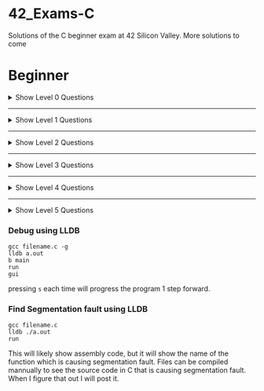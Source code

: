 # 42_Exams-C
Solutions of the C beginner exam at 42 Silicon Valley. More solutions to come

# Beginner

<details>
    <summary>Show Level 0 Questions</summary>

|Problems/Subjects                                              |Code                                                      |
|---------------------------------------------------------------|:--------------------------------------------------------:|
|[aff_a](level00/aff_a/subject.en.txt)                          |[:book:](level00/aff_a/aff_a.c)                           |
|[aff_first_param](level00/aff_first_param/subject.en.txt)      |[:book:](level00/aff_first_param/aff_first_param.c)       |
|[aff_last_param](level00/aff_last_param/subject.en.txt)        |[:book:](level00/aff_last_param/aff_last_param.c)         |
|[aff_z](level00/aff_z/subject.en.txt)                          |[:book:](level00/aff_z/aff_z.c)                           |
|[ft_countdown](level00/ft_countdown/subject.en.txt)            |[:book:](level00/ft_countdown/ft_countdown.c)             |
|[ft_print_numbers](level00/ft_print_numbers/subject.en.txt)    |[:book:](level00/ft_print_numbers/ft_print_numbers.c)     |
|[hello](level00/hello/subject.en.txt)                          |[:book:](level00/hello/hello.c)                           |
|[maff_alpha](level00/maff_alpha/subject.en.txt)                |[:book:](level00/maff_alpha/maff_alpha.c)                 |
|[maff_revalpha](level00/maff_revalpha/subject.en.txt)          |[:book:](level00/maff_revalpha/maff_revalpha.c)           |
|[only_a](level00/only_a/subject.en.txt)                        |[:book:](level00/only_a/only_a.c)                         |
|[only_z](level00/only_z/subject.en.txt)                        |[:book:](level00/only_z/only_z.c)                         |

</details>

---
<details>
    <summary>Show Level 1 Questions</summary>

|Problems/Subjects                                              | Code                                                     |
|---------------------------------------------------------------|:--------------------------------------------------------:|
|[first_word](level01/first_word/subject.en.txt)                |[:book:](level01/first_word/first_word.c)                 |
|[fizz_buzz](level01/fizzbuzz/subject.en.txt)                   |[:book:](level01/fizzbuzz/fizzbuzz.c)                     |
|[ft_putstr](level01/ft_putstr/subject.en.txt)                  |[:book:](level01/ft_putstr/ft_putstr.c)                   |
|[ft_strcpy](level01/ft_strcpy/subject.en.txt)                  |[:book:](level01/ft_strcpy/ft_strcpy.c)                   |
|[ft_strlen](level01/ft_strlen/subject.en.txt)                  |[:book:](level01/ft_strlen/ft_strlen.c)                   |
|[ft_swap](level01/ft_swap/subject.en.txt)                      |[:book:](level01/ft_swap/ft_swap.c)                       |
|[repeat_alpha](level01/repeat_alpha/subject.en.txt)            |[:book:](level01/repeat_alpha/repeat_alpha.c)             |
|[rev_print](level01/rev_print/subject.en.txt)                  |[:book:](level01/rev_print/rev_print.c)                   |
|[rot_13](level01/rot_13/subject.en.txt)                        |[:book:](level01/rot_13/rot_13.c)                         |
|[rotone](level01/rotone/subject.en.txt)                        |[:book:](level01/rotone/rotone.c)                         |
|[search_and_replace](level01/search_and_replace/subject.en.txt)|[:book:](level01/search_and_replace/search_and_replace.c) |
|[ulstr](level01/ulstr/subject.en.txt)                          |[:book:](level01/ulstr/ulstr.c)                           |
</details>

---
<details>
    <summary>Show Level 2 Questions</summary>
    
|Problems/Subjects                                              | Code                                                     |
|---------------------------------------------------------------|:--------------------------------------------------------:|
|[alpha_mirror](level02/alpha_mirror/subject.en.txt)            |[:book:](level02/alpha_mirror/alpha_mirror.c)             |
|[do_op](level02/do_op/subject.en.txt)                          |[:book:](level02/do_op/do_op.c)                           |
|[ft_atoi](level02/ft_atoi/subject.en.txt)                      |[:book:](level02/ft_atoi/ft_atoi.c)                       |
|[ft_strcmp](level02/ft_strcmp/subject.en.txt)                  |[:book:](level02/ft_strcmp/ft_strcmp.c)                   |
|[ft_strcspn](level02/ft_strcspn/subject.en.txt)                |[:book:](level02/ft_strcspn/ft_strcspn.c)                 |
|[ft_strdup](level02/ft_strdup/subject.en.txt)                  |[:book:](level02/ft_strdup/ft_strdup.c)                   |
|[ft_strpbrk](level02/ft_strpbrk/subject.en.txt)                |[:book:](level02/ft_strpbrk/ft_strpbrk.c)                 |
|[ft_strrev](level02/ft_strrev/subject.en.txt)                  |[:book:](level02/ft_strrev/ft_strrev.c)                   |
|[ft_strspn](level02/ft_strspn/subject.en.txt)                  |[:book:](level02/ft_strspn/ft_strspn.c)                   |
|[inter](level02/inter/subject.en.txt)                          |[:book:](level02/inter/inter.c)                           |
|[is_power_of_2](level02/is_power_of_2/subject.en.txt)          |[:book:](level02/is_power_of_2/is_power_of_2.c)           |
|[last_word](level02/last_word/subject.en.txt)                  |[:book:](level02/last_word/last_word.c)                   |
|[max](level02/max/subject.en.txt)                              |[:book:](level02/max/max.c)                               |
|[print_bits](level02/print_bits/subject.en.txt)                |[:book:](level02/print_bits/print_bits.c)                 |
|[reverse_bits](level02/reverse_bits/subject.en.txt)            |[:book:](level02/reverse_bits/reverse_bits.c)             |
|[snake_to_camel](level02/snake_to_camel/subject.en.txt)        |[:book:](level02/snake_to_camel/snake_to_camel.c)         |
|[swap_bits](level02/swap_bits/subject.en.txt)                  |[:book:](level02/swap_bits/swap_bits.c)                   |
|[union](level02/union/subject.en.txt)                          |[:book:](level02/union/union.c)                           |
|[wdmatch](level02/wdmatch/subject.en.txt)                      |[:book:](level02/wdmatch/wdmatch.c)                       |
</details>

---
<details>
    <summary>Show Level 3 Questions</summary>
    
|Problems/Subjects                                              | Code                                                     |
|---------------------------------------------------------------|:--------------------------------------------------------:|
|[add_prime_sum](level03/add_prime_sum/subject.en.txt)          |[:book:](level03/add_prime_sum/add_prime_sum.c)           |
|[epur_str](level03/epur_str/subject.en.txt)                    |[:book:](level03/epur_str/epur_str.c)                     |
|[expand_str](level03/expand_str/subject.en.txt)                |[:book:](level03/expand_str/expand_str.c)                 |
|[ft_atoi_base](level03/ft_atoi_base/subject.en.txt)            |[:question:](level03/ft_atoi_base/ft_atoi_base.c)         |
|[ft_list_size](level03/ft_list_size/subject.en.txt)            |[:book:](level03/ft_list_size/ft_list_size.c) [:scroll:](level03/ft_list_size/ft_list.h)|
|[ft_range](level03/ft_range/subject.en.txt)                    |[:book:](level03/ft_range/ft_range.c)                     |
|[ft_rrange](level03/ft_rrange/subject.en.txt)                  |[:book:](level03/ft_rrange/ft_rrange.c)                   |
|[hidenp](level03/hidenp/subject.en.txt)                        |[:book:](level03/hidenp/hidenp.c)                         |
|[lcm](level03/lcm/subject.en.txt)                              |[:book:](level03/lcm/lcm.c)                               |
|[paramsum](level03/paramsum/subject.en.txt)                    |[:book:](level03/paramsum/paramsum.c)                     |
|[pgcd](level03/pgcd/subject.en.txt)                            |[:book:](level03/pgcd/pgcd.c)                             |
|[print_hex](level03/print_hex/subject.en.txt)                  |[:book:](level03/print_hex/print_hex.c)                   |
|[rstr_capitalizer](level03/rstr_capitalizer/subject.en.txt)    |[:book:](level03/rstr_capitalizer/rstr_capitalizer.c)     |
|[str_capitalizer](level03/str_capitalizer/subject.en.txt)      |[:book:](level03/str_capitalizer/str_capitalizer.c)       |
|[tab_mult](level03/tab_mult/subject.en.txt)                    |[:book:](level03/tab_mult/tab_mult.c)                     |
</details>

---
<details>
    <summary>Show Level 4 Questions</summary>
    
|Problems/Subjects                                              | Code                                                     |
|---------------------------------------------------------------|:--------------------------------------------------------:|
|[fprime](level04/fprime/subject.en.txt)                        |[:book:](level04/fprime/fprime.c)                         |
|[ft_itoa](level04/ft_itoa/subject.en.txt)                      |[:book:](level04/ft_itoa/ft_itoa.c)                       |
|[ft_list_foreach](level04/ft_list_foreach/subject.en.txt)      |[:book:](level04/ft_list_foreach/ft_list_foreach.c) [:scroll:](level04/ft_list_foreach/ft_list.h)|
|[ft_list_remove_if](level04/ft_list_remove_if/subject.en.txt)  |[:x:](level04/ft_list_remove_if/ft_list_remove_if.c) [:x:](level04/ft_list_remove_if/ft_list.h)|
|[ft_split](level04/ft_split/subject.en.txt)                    |[:book:](level04/ft_split/ft_split_no_notes.c) [:books:](level04/ft_split/ft_split.c)                |
|[rev_wstr](level04/rev_wstr/subject.en.txt)                    |[:book:](level04/rev_wstr/rev_wstr.c)                     |
|[rostring](level04/rostring/subject.en.txt)                    |[:book:](level04/rostring/rostring.c)                     |
|[sort_int_tab](level04/sort_int_tab/subject.en.txt)            |[:book:](level04/sort_int_tab/sort_int_tab.c)             |
|[sort_list](level04/sort_list/subject.en.txt) [:scroll:](level04/sort_list/list.h)   |[:x:](level04/sort_list/sort_list.c)|
</details>

---
<details>
    <summary>Show Level 5 Questions</summary>
    
|Problems/Subjects                                              | Code                                                     |
|---------------------------------------------------------------|:--------------------------------------------------------:|
|[brackets](level05/brackets/subject.en.txt)                    |[:book:](level05/brackets/brackets.c)                     |
|[brainfuck](level05/brainfuck/subject.en.txt)                  |[:x:](level05/brainfuck/brainfuck.c)                      |
|[check_mate](level05/check_mate/subject.en.txt)                |[:x:](level05/check_mate/check_mate.c)                    |
|[ft_itoa_base](level05/ft_itoa_base/subject.en.txt)            |[:book:](level05/ft_itoa_base/ft_itoa_base.c)             |
|[options](level05/options/subject.en.txt)                      |[:question:](level05/options/options.c)                   |
|[print_memory](level05/print_memory/subject.en.txt)            |[:x:](level05/print_memory/print_memory.c)                |
|[rpn_calc](level05/rpn_calc/subject.en.txt)                    |[:book:](level05/rpn_calc/rpn_calc.c)                     |
</details>

### Debug using LLDB
```
gcc filename.c -g
lldb a.out
b main
run
gui
```

pressing `s` each time will progress the program 1 step forward.

### Find Segmentation fault using LLDB
```
gcc filename.c
lldb ./a.out
run
```
This will likely show assembly code, but it will show the name of the function which is causing segmentation fault.
Files can be compiled mannually to see the source code in C that is causing segmentation fault. When I figure that out I will post it.
